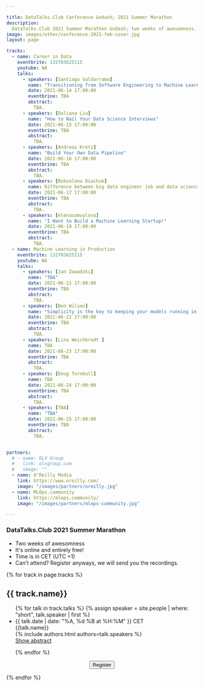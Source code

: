 ```yaml
---

title: DataTalks.Club Conference &ndash; 2021 Summer Marathon 
description:
  DataTalks.Club 2021 Summer Marathon &ndash; two weeks of awesomness.
image: images/other/conference-2021-feb-cover.jpg
layout: page

tracks:
  - name: Career in Data
    eventbrite: 132703625115
    youtube: NA
    talks:
      - speakers: [Santiago Valdarrama]
        name: "Transitioning from Software Engineering to Machine Learning"
        date: 2021-06-14 17:00:00
        eventbrine: TBA
        abstract:
          TBA.
      - speakers: [Daliana Liu]
        name: "How to Nail Your Data Science Interviews"
        date: 2021-06-15 17:00:00
        eventbrine: TBA
        abstract:
          TBA.
      - speakers: [Andreas Kretz]
        name: "Build Your Own Data Pipeline"
        date: 2021-06-16 17:00:00
        eventbrine: TBA
        abstract:
          TBA.
      - speakers: [Roksolana Diachuk]
        name: Difference between big data engineer job and data science job
        date: 2021-06-17 17:00:00
        eventbrine: TBA
        abstract:
          TBA.
      - speakers: [elenasamuylova]
        name: "I Want to Build a Machine Learning Startup!"
        date: 2021-06-18 17:00:00
        eventbrine: TBA
        abstract:
          TBA.
  - name: Machine Learning in Production
    eventbrite: 132703625115
    youtube: NA
    talks:
      - speakers: [Jan Zawadzki]
        name: "TBA"
        date: 2021-06-21 17:00:00
        eventbrine: TBA
        abstract:
          TBA.
      - speakers: [Ben Wilson]
        name: "Simplicity is the key to keeping your models running in production"
        date: 2021-06-22 17:00:00
        eventbrine: TBA
        abstract:
          TBA.
      - speakers: [Lina Weichbrodt ]
        name: TBA
        date: 2021-06-23 17:00:00
        eventbrine: TBA
        abstract:
          TBA.
      - speakers: [Doug Turnbull]
        name: TBA
        date: 2021-06-24 17:00:00
        eventbrine: TBA
        abstract:
          TBA.
      - speakers: [TBA]
        name: "TBA"
        date: 2021-06-25 17:00:00
        eventbrine: TBA
        abstract:
          TBA.


partners:
  # - name: OLX Group
  #   link: olxgroup.com
  #   image: ""
  - name: O'Reilly Media
    link: https://www.oreilly.com/
    image: "/images/partners/oreilly.jpg"
  - name: MLOps.community
    link: https://mlops.community/
    image: "/images/partners/mlops-community.jpg"

---
```



### DataTalks.Club 2021 Summer Marathon

* Two weeks of awesomness
* It's online and entirely free!
* Time is in CET (UTC +1)
* Can't attend? Register anyways, we will send you the recordings.



{% for track in page.tracks %}
<h2 id="{{ track.name | slugify }}">{{ track.name}}</h2>

<ul>
{% for talk in track.talks %}
  {% assign speaker = site.people | where: "short", talk.speaker | first %}
  <li>
    {{ talk.date | date: "%A, %d %B at %H:%M" }} CET <br/>
    {{talk.name}} <br/>
    {% include authors.html authors=talk.speakers %} <br/>
    <a href="javascript:void();" onclick="toggle('{{ talk.name | slugify }}')">Show abstract</a>
    <div id="{{ talk.name | slugify }}" style="display: none;">{{ talk.abstract }}</div>
  </li>

{% endfor %}
</ul>

<center class="my-3">
<button class="btn btn-secondary btn-lg" id="eventbrite-widget-modal-trigger-{{ track.eventbrite }}" type="button">
  <i class="fas fa-check"></i> Register
</button>
</center>

{% endfor %}



<script src="https://www.eventbrite.com/static/widgets/eb_widgets.js"></script>

<script type="text/javascript">
  var exampleCallback = function() {
      console.log('Order complete!');
  };

  {% for track in page.tracks %}
  window.EBWidgets.createWidget({
      widgetType: 'checkout',
      eventId: '{{ track.eventbrite }}',
      modal: true,
      modalTriggerElementId: 'eventbrite-widget-modal-trigger-{{ track.eventbrite }}',
      onOrderComplete: exampleCallback
  });
  {% endfor %}

  function toggle(name) {
    var x = document.getElementById(name);
    if (x.style.display === "none") {
      x.style.display = "block";
    } else {
      x.style.display = "none";
    }
  }
</script>
